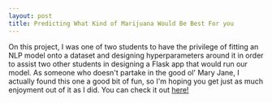 ```yaml
---
layout: post
title: Predicting What Kind of Marijuana Would Be Best For you
---
```

 On this project, I was one of two students to have the privilege of fitting an NLP model onto a dataset and designing hyperparameters around it in order to assist
two other students in designing a Flask app that would run our model. As someone who doesn't partake in the good ol' Mary Jane, I actually found this one a good bit of fun, so I'm hoping you get just as much enjoyment out of it as I did. You can check it out [here!](https://med-cabinet-ds-20-tt5.herokuapp.com/)
